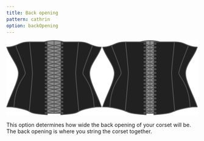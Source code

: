 ```yaml
---
title: Back opening
pattern: cathrin
option: backOpening
---
```


![The back opening option on Cathrin](./backopening.svg)

This option determines how wide the back opening of your corset will be. The back opening is where you string the corset together.